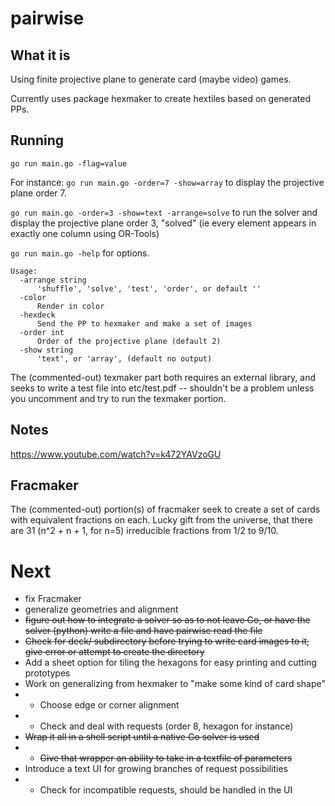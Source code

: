 # pairwise

## What it is 

Using finite projective plane to generate card (maybe video) games. 

Currently uses package hexmaker to create hextiles based on generated PPs. 

## Running

`go run main.go -flag=value`

For instance: 
`go run main.go -order=7 -show=array` to display the projective plane order 7.

`go run main.go -order=3 -show=text -arrange=solve` to run the solver and display the projective plane order 3, "solved" (ie every element appears in exactly one column using OR-Tools)

`go run main.go -help` for options.

```
Usage:
  -arrange string
      'shuffle', 'solve', 'test', 'order', or default ''
  -color
      Render in color
  -hexdeck
      Send the PP to hexmaker and make a set of images
  -order int
      Order of the projective plane (default 2)
  -show string
      'text', or 'array', (default no output)
```

The (commented-out) texmaker part both requires an external library, and seeks
to write a test file into etc/test.pdf -- shouldn't be a problem unless you
uncomment and try to run the texmaker portion.

## Notes

https://www.youtube.com/watch?v=k472YAVzoGU

## Fracmaker 

The (commented-out) portion(s) of fracmaker seek to create a set of cards with
equivalent fractions on each. Lucky gift from the universe, that there are 31
(n^2 + n + 1, for n=5) irreducible fractions from 1/2 to 9/10. 

# Next

- fix Fracmaker
- generalize geometries and alignment
- ~~figure out how to integrate a solver so as to not leave Go, or have the
  solver (python) write a file and have pairwise read the file~~
- ~~Check for deck/ subdirectory before trying to write card images to it, give
  error or attempt to create the directory~~
- Add a sheet option for tiling the hexagons for easy printing and cutting
  prototypes
- Work on generalizing from hexmaker to "make some kind of card shape"
- - Choose edge or corner alignment
- - Check and deal with requests (order 8, hexagon for instance)
- ~~Wrap it all in a shell script until a native Go solver is used~~
- - ~~Give that wrapper an ability to take in a textfile of parameters~~
- Introduce a text UI for growing branches of request possibilities
- - Check for incompatible requests, should be handled in the UI
